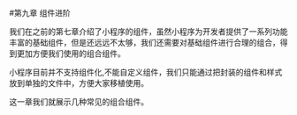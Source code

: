 #第九章 组件进阶

我们在之前的第七章介绍了小程序的组件，虽然小程序为开发者提供了一系列功能丰富的基础组件，但是还远远不太够，我们还需要对基础组件进行合理的组合，得到更加方便我们使用的组合组件。

小程序目前并不支持组件化,不能自定义组件，我们只能通过把封装的组件和样式放到单独的文件中，方便大家移植使用。

这一章我们就展示几种常见的组合组件。
